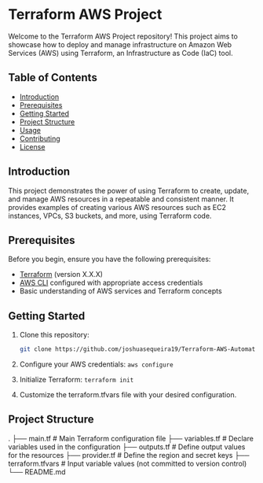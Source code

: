 # Terraform AWS Project

Welcome to the Terraform AWS Project repository! This project aims to showcase how to deploy and manage infrastructure on Amazon Web Services (AWS) using Terraform, an Infrastructure as Code (IaC) tool.

## Table of Contents
- [Introduction](#introduction)
- [Prerequisites](#prerequisites)
- [Getting Started](#getting-started)
- [Project Structure](#project-structure)
- [Usage](#usage)
- [Contributing](#contributing)
- [License](#license)

## Introduction

This project demonstrates the power of using Terraform to create, update, and manage AWS resources in a repeatable and consistent manner. It provides examples of creating various AWS resources such as EC2 instances, VPCs, S3 buckets, and more, using Terraform code.

## Prerequisites

Before you begin, ensure you have the following prerequisites:

- [Terraform](https://www.terraform.io/downloads.html) (version X.X.X)
- [AWS CLI](https://aws.amazon.com/cli/) configured with appropriate access credentials
- Basic understanding of AWS services and Terraform concepts

## Getting Started

1. Clone this repository:

   ```sh
   git clone https://github.com/joshuasequeira19/Terraform-AWS-Automation.git

2. Configure your AWS credentials: `aws configure`
      
3. Initialize Terraform: `terraform init`

4. Customize the terraform.tfvars file with your desired configuration.

## Project Structure

.
├── main.tf            # Main Terraform configuration file
├── variables.tf       # Declare variables used in the configuration
├── outputs.tf         # Define output values for the resources
├── provider.tf        # Define the region and secret keys
├── terraform.tfvars   # Input variable values (not committed to version control)
└── README.md


